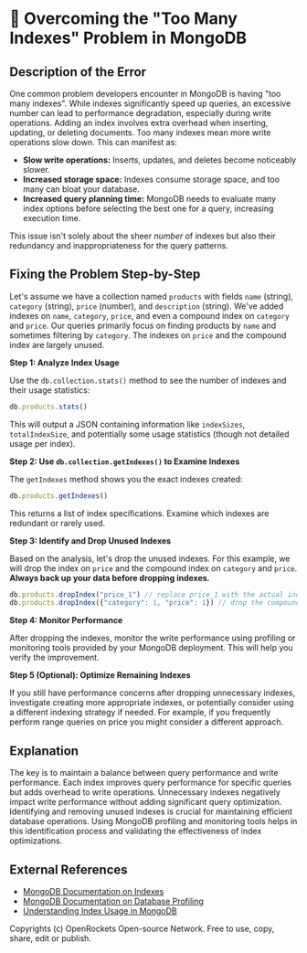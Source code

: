 # 🐞 Overcoming the "Too Many Indexes" Problem in MongoDB


## Description of the Error

One common problem developers encounter in MongoDB is having "too many indexes". While indexes significantly speed up queries, an excessive number can lead to performance degradation, especially during write operations.  Adding an index involves extra overhead when inserting, updating, or deleting documents.  Too many indexes mean more write operations slow down.  This can manifest as:

* **Slow write operations:** Inserts, updates, and deletes become noticeably slower.
* **Increased storage space:** Indexes consume storage space, and too many can bloat your database.
* **Increased query planning time:** MongoDB needs to evaluate many index options before selecting the best one for a query, increasing execution time.

This issue isn't solely about the sheer *number* of indexes but also their redundancy and inappropriateness for the query patterns.


## Fixing the Problem Step-by-Step

Let's assume we have a collection named `products` with fields `name` (string), `category` (string), `price` (number), and `description` (string).  We've added indexes on `name`, `category`, `price`, and even a compound index on `category` and `price`. Our queries primarily focus on finding products by `name` and sometimes filtering by `category`.  The indexes on `price` and the compound index are largely unused.

**Step 1: Analyze Index Usage**

Use the `db.collection.stats()` method to see the number of indexes and their usage statistics:

```javascript
db.products.stats()
```

This will output a JSON containing information like `indexSizes`, `totalIndexSize`, and potentially some usage statistics (though not detailed usage per index).

**Step 2: Use `db.collection.getIndexes()` to Examine Indexes**

The `getIndexes` method shows you the exact indexes created:

```javascript
db.products.getIndexes()
```

This returns a list of index specifications.  Examine which indexes are redundant or rarely used.

**Step 3: Identify and Drop Unused Indexes**

Based on the analysis, let's drop the unused indexes. For this example, we will drop the index on `price` and the compound index on `category` and `price`.  **Always back up your data before dropping indexes.**


```javascript
db.products.dropIndex("price_1") // replace price_1 with the actual index name
db.products.dropIndex({"category": 1, "price": 1}) // drop the compound index
```

**Step 4: Monitor Performance**

After dropping the indexes, monitor the write performance using profiling or monitoring tools provided by your MongoDB deployment.  This will help you verify the improvement.

**Step 5 (Optional): Optimize Remaining Indexes**

If you still have performance concerns after dropping unnecessary indexes, investigate creating more appropriate indexes, or potentially consider using a different indexing strategy if needed.  For example, if you frequently perform range queries on price you might consider a different approach.

## Explanation

The key is to maintain a balance between query performance and write performance.  Each index improves query performance for specific queries but adds overhead to write operations.  Unnecessary indexes negatively impact write performance without adding significant query optimization. Identifying and removing unused indexes is crucial for maintaining efficient database operations. Using MongoDB profiling and monitoring tools helps in this identification process and validating the effectiveness of index optimizations.


## External References

* [MongoDB Documentation on Indexes](https://www.mongodb.com/docs/manual/indexes/)
* [MongoDB Documentation on Database Profiling](https://www.mongodb.com/docs/manual/reference/method/db.profilingLevel/)
* [Understanding Index Usage in MongoDB](https://www.mongodb.com/blog/post/understanding-index-usage-in-mongodb)


Copyrights (c) OpenRockets Open-source Network. Free to use, copy, share, edit or publish.

